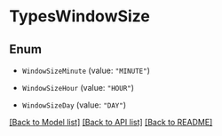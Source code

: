 # TypesWindowSize

## Enum


* `WindowSizeMinute` (value: `"MINUTE"`)

* `WindowSizeHour` (value: `"HOUR"`)

* `WindowSizeDay` (value: `"DAY"`)


[[Back to Model list]](../README.md#documentation-for-models) [[Back to API list]](../README.md#documentation-for-api-endpoints) [[Back to README]](../README.md)


